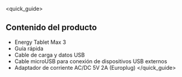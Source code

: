 <quick_guide> 
## Contenido del producto

* Energy Tablet Max 3
* Guía rápida
* Cable de carga y datos USB
* Cable microUSB para conexión de dispositivos USB externos
* Adaptador de corriente AC/DC 5V 2A (Europlug)
</quick_guide>
